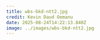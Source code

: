 ```yaml
---
title: wbs-bkd-ntt2.jpg
credit: Kevin Daud Oemanu
date: 2025-08-24T14:22:13.840Z
image: ../images/wbs-bkd-ntt2.jpg
---
```


